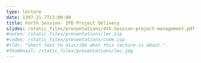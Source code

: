 ```yaml
---
type: lecture
date: 1397-21-7T13:00:00
title: Forth Session- IPD Project Delivery
slides: /static_files/presentations/4th-Session-project-management.pdf
#notes: /static_files/presentations/lec.zip
#codes: /static_files/presentations/code.zip
#tldr: "Short text to discribe what this lecture is about."
#thumbnail: /static_files/presentations/lec.jpg
---
```

